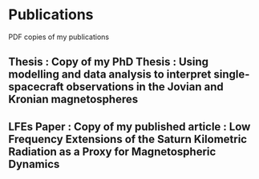 # Publications
PDF copies of my publications

## Thesis : Copy of my PhD Thesis : Using modelling and data analysis to interpret single-spacecraft observations in the Jovian and Kronian magnetospheres
## LFEs Paper : Copy of my published article : Low Frequency Extensions of the Saturn Kilometric Radiation as a Proxy for Magnetospheric Dynamics
